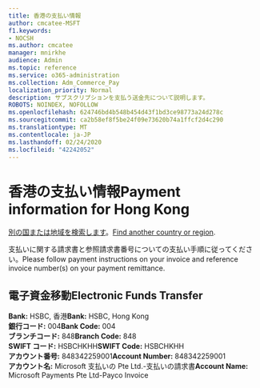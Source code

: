 ```yaml
---
title: 香港の支払い情報
author: cmcatee-MSFT
f1.keywords:
- NOCSH
ms.author: cmcatee
manager: mnirkhe
audience: Admin
ms.topic: reference
ms.service: o365-administration
ms.collection: Adm_Commerce_Pay
localization_priority: Normal
description: サブスクリプションを支払う送金先について説明します。
ROBOTS: NOINDEX, NOFOLLOW
ms.openlocfilehash: 624746bd4b548b454d43f1bd3ce98773a24d278c
ms.sourcegitcommit: ca2b58ef8f5be24f09e73620b74a1ffcf2d4c290
ms.translationtype: MT
ms.contentlocale: ja-JP
ms.lasthandoff: 02/24/2020
ms.locfileid: "42242052"
---
```

# <a name="payment-information-for-hong-kong"></a><span data-ttu-id="4c9e2-103">香港の支払い情報</span><span class="sxs-lookup"><span data-stu-id="4c9e2-103">Payment information for Hong Kong</span></span>

<span data-ttu-id="4c9e2-104">[別の国または地域を検索します](../billing-and-payments/pay-for-your-subscription.md)。</span><span class="sxs-lookup"><span data-stu-id="4c9e2-104">[Find another country or region](../billing-and-payments/pay-for-your-subscription.md).</span></span>

<span data-ttu-id="4c9e2-105">支払いに関する請求書と参照請求書番号についての支払い手順に従ってください。</span><span class="sxs-lookup"><span data-stu-id="4c9e2-105">Please follow payment instructions on your invoice and reference invoice number(s) on your payment remittance.</span></span>

## <a name="electronic-funds-transfer"></a><span data-ttu-id="4c9e2-106">電子資金移動</span><span class="sxs-lookup"><span data-stu-id="4c9e2-106">Electronic Funds Transfer</span></span>

<span data-ttu-id="4c9e2-107">**Bank:** HSBC, 香港</span><span class="sxs-lookup"><span data-stu-id="4c9e2-107">**Bank:** HSBC, Hong Kong</span></span>  
<span data-ttu-id="4c9e2-108">**銀行コード:** 004</span><span class="sxs-lookup"><span data-stu-id="4c9e2-108">**Bank Code:** 004</span></span>  
<span data-ttu-id="4c9e2-109">**ブランチコード:** 848</span><span class="sxs-lookup"><span data-stu-id="4c9e2-109">**Branch Code:** 848</span></span>  
<span data-ttu-id="4c9e2-110">**SWIFT コード:** HSBCHKHH</span><span class="sxs-lookup"><span data-stu-id="4c9e2-110">**SWIFT Code:** HSBCHKHH</span></span>  
<span data-ttu-id="4c9e2-111">**アカウント番号:** 848342259001</span><span class="sxs-lookup"><span data-stu-id="4c9e2-111">**Account Number:** 848342259001</span></span>    
<span data-ttu-id="4c9e2-112">**アカウント名:** Microsoft 支払いの Pte Ltd.-支払いの請求書</span><span class="sxs-lookup"><span data-stu-id="4c9e2-112">**Account Name:** Microsoft Payments Pte Ltd-Payco Invoice</span></span>